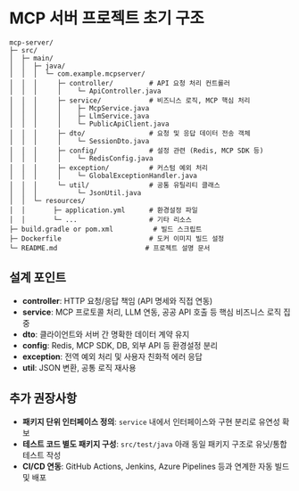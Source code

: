 # MCP 서버 프로젝트 초기 구조
```
mcp-server/
├─ src/
│  ├─ main/
│  │  ├─ java/
│  │  │  └─ com.example.mcpserver/
│  │  │     ├─ controller/         # API 요청 처리 컨트롤러
│  │  │     │    └─ ApiController.java
│  │  │     ├─ service/            # 비즈니스 로직, MCP 핵심 처리
│  │  │     │    ├─ McpService.java
│  │  │     │    ├─ LlmService.java
│  │  │     │    └─ PublicApiClient.java
│  │  │     ├─ dto/                # 요청 및 응답 데이터 전송 객체
│  │  │     │    └─ SessionDto.java
│  │  │     ├─ config/             # 설정 관련 (Redis, MCP SDK 등)
│  │  │     │    └─ RedisConfig.java
│  │  │     ├─ exception/          # 커스텀 예외 처리
│  │  │     │    └─ GlobalExceptionHandler.java
│  │  │     └─ util/               # 공통 유틸리티 클래스
│  │  │          └─ JsonUtil.java
│  │  └─ resources/
│  │       ├─ application.yml      # 환경설정 파일
│  │       └─ ...                  # 기타 리소스
├─ build.gradle or pom.xml          # 빌드 스크립트
├─ Dockerfile                      # 도커 이미지 빌드 설정
└─ README.md                      # 프로젝트 설명 문서
```

## 설계 포인트  
- **controller**: HTTP 요청/응답 책임 (API 명세와 직접 연동)  
- **service**: MCP 프로토콜 처리, LLM 연동, 공공 API 호출 등 핵심 비즈니스 로직 집중  
- **dto**: 클라이언트와 서버 간 명확한 데이터 계약 유지  
- **config**: Redis, MCP SDK, DB, 외부 API 등 환경설정 분리  
- **exception**: 전역 예외 처리 및 사용자 친화적 에러 응답  
- **util**: JSON 변환, 공통 로직 재사용  

## 추가 권장사항  
- **패키지 단위 인터페이스 정의**: `service` 내에서 인터페이스와 구현 분리로 유연성 확보  
- **테스트 코드 별도 패키지 구성**: `src/test/java` 아래 동일 패키지 구조로 유닛/통합 테스트 작성  
- **CI/CD 연동**: GitHub Actions, Jenkins, Azure Pipelines 등과 연계한 자동 빌드 및 배포  
